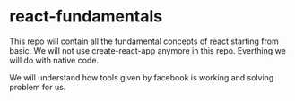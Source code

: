 # react-fundamentals
 This repo will contain all the fundamental concepts of react starting from basic. We will not use create-react-app anymore in this repo. Everthing we will do with native code.

We will understand how tools given by facebook is working and solving problem for us.
